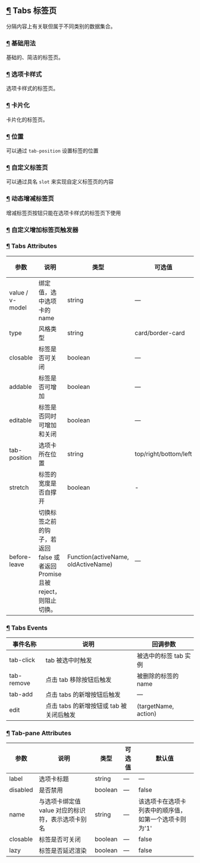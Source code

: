 ## [¶](https://element.eleme.cn/#/zh-CN/component/tabs#tabs-biao-qian-ye) Tabs 标签页

分隔内容上有关联但属于不同类别的数据集合。

### [¶](https://element.eleme.cn/#/zh-CN/component/tabs#ji-chu-yong-fa) 基础用法

基础的、简洁的标签页。

### [¶](https://element.eleme.cn/#/zh-CN/component/tabs#xuan-xiang-qia-yang-shi) 选项卡样式

选项卡样式的标签页。

### [¶](https://element.eleme.cn/#/zh-CN/component/tabs#qia-pian-hua) 卡片化

卡片化的标签页。

### [¶](https://element.eleme.cn/#/zh-CN/component/tabs#wei-zhi) 位置

可以通过 `tab-position` 设置标签的位置

### [¶](https://element.eleme.cn/#/zh-CN/component/tabs#zi-ding-yi-biao-qian-ye) 自定义标签页

可以通过具名 `slot` 来实现自定义标签页的内容

### [¶](https://element.eleme.cn/#/zh-CN/component/tabs#dong-tai-zeng-jian-biao-qian-ye) 动态增减标签页

增减标签页按钮只能在选项卡样式的标签页下使用

### [¶](https://element.eleme.cn/#/zh-CN/component/tabs#zi-ding-yi-zeng-jia-biao-qian-ye-hong-fa-qi) 自定义增加标签页触发器

### [¶](https://element.eleme.cn/#/zh-CN/component/tabs#tabs-attributes) Tabs Attributes

| 参数 | 说明 | 类型 | 可选值 | 默认值 |
| --- | --- | --- | --- | --- |
| value / v-model | 绑定值，选中选项卡的 name | string | — | 第一个选项卡的 name |
| type | 风格类型 | string | card/border-card | — |
| closable | 标签是否可关闭 | boolean | — | false |
| addable | 标签是否可增加 | boolean | — | false |
| editable | 标签是否同时可增加和关闭 | boolean | — | false |
| tab-position | 选项卡所在位置 | string | top/right/bottom/left | top |
| stretch | 标签的宽度是否自撑开 | boolean | \- | false |
| before-leave | 切换标签之前的钩子，若返回 false 或者返回 Promise 且被 reject，则阻止切换。 | Function(activeName, oldActiveName) | — | — |

### [¶](https://element.eleme.cn/#/zh-CN/component/tabs#tabs-events) Tabs Events

| 事件名称 | 说明 | 回调参数 |
| --- | --- | --- |
| tab-click | tab 被选中时触发 | 被选中的标签 tab 实例 |
| tab-remove | 点击 tab 移除按钮后触发 | 被删除的标签的 name |
| tab-add | 点击 tabs 的新增按钮后触发 | — |
| edit | 点击 tabs 的新增按钮或 tab 被关闭后触发 | (targetName, action) |

### [¶](https://element.eleme.cn/#/zh-CN/component/tabs#tab-pane-attributes) Tab-pane Attributes

| 参数 | 说明 | 类型 | 可选值 | 默认值 |
| --- | --- | --- | --- | --- |
| label | 选项卡标题 | string | — | — |
| disabled | 是否禁用 | boolean | — | false |
| name | 与选项卡绑定值 value 对应的标识符，表示选项卡别名 | string | — | 该选项卡在选项卡列表中的顺序值，如第一个选项卡则为'1' |
| closable | 标签是否可关闭 | boolean | — | false |
| lazy | 标签是否延迟渲染 | boolean | — | false |